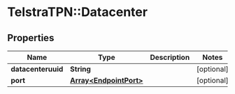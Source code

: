 # TelstraTPN::Datacenter

## Properties
Name | Type | Description | Notes
------------ | ------------- | ------------- | -------------
**datacenteruuid** | **String** |  | [optional] 
**port** | [**Array&lt;EndpointPort&gt;**](EndpointPort.md) |  | [optional] 


